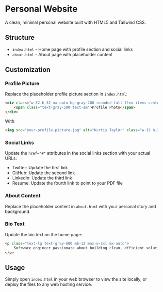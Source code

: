 # Personal Website

A clean, minimal personal website built with HTML5 and Tailwind CSS.

## Structure

- `index.html` - Home page with profile section and social links
- `about.html` - About page with placeholder content

## Customization

### Profile Picture
Replace the placeholder profile picture section in `index.html`:
```html
<div class="w-32 h-32 mx-auto bg-gray-200 rounded-full flex items-center justify-center">
    <span class="text-gray-500 text-sm">Profile Photo</span>
</div>
```

With:
```html
<img src="your-profile-picture.jpg" alt="Kurtis Taylor" class="w-32 h-32 mx-auto rounded-full object-cover">
```

### Social Links
Update the `href="#"` attributes in the social links section with your actual URLs:
- Twitter: Update the first link
- GitHub: Update the second link  
- LinkedIn: Update the third link
- Resume: Update the fourth link to point to your PDF file

### About Content
Replace the placeholder content in `about.html` with your personal story and background.

### Bio Text
Update the bio text on the home page:
```html
<p class="text-lg text-gray-600 mb-12 max-w-2xl mx-auto">
    Software engineer passionate about building clean, efficient solutions.
</p>
```

## Usage

Simply open `index.html` in your web browser to view the site locally, or deploy the files to any web hosting service. 